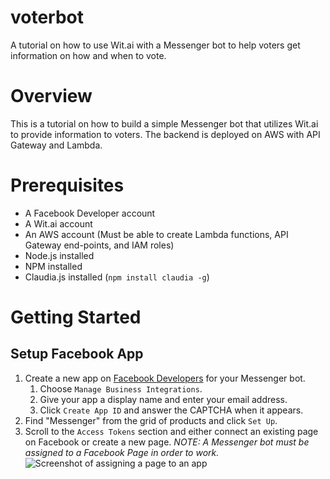 # voterbot
A tutorial on how to use Wit.ai with a Messenger bot to help voters get information on how and when to vote.

# Overview
This is a tutorial on how to build a simple Messenger bot that utilizes Wit.ai to provide information to voters. The backend is deployed on AWS with API Gateway and Lambda.

# Prerequisites
* A Facebook Developer account
* A Wit.ai account
* An AWS account (Must be able to create Lambda functions, API Gateway end-points, and IAM roles)
* Node.js installed
* NPM installed
* Claudia.js installed (`npm install claudia -g`)

# Getting Started

## Setup Facebook App
1. Create a new app on [Facebook Developers](https://developers.facebook.com/apps/) for your Messenger bot.
    1. Choose `Manage Business Integrations`.
    1. Give your app a display name and enter your email address.
    1. Click `Create App ID` and answer the CAPTCHA when it appears.
1. Find "Messenger" from the grid of products and click `Set Up`.
1. Scroll to the `Access Tokens` section and either connect an existing page on Facebook or create a new page. _NOTE: A Messenger bot must be assigned to a Facebook Page in order to work._
  ![Screenshot of assigning a page to an app](https://speakerbug.github.io/voterbot/images/assign_page_to_app.png)
